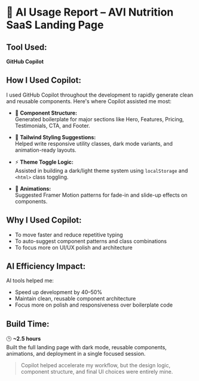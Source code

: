 # 🤖 AI Usage Report – AVI Nutrition SaaS Landing Page

## Tool Used:
**GitHub Copilot**

## How I Used Copilot:
I used GitHub Copilot throughout the development to rapidly generate clean and reusable components. Here's where Copilot assisted me most:

- 🧱 **Component Structure:**  
  Generated boilerplate for major sections like Hero, Features, Pricing, Testimonials, CTA, and Footer.

- 🎨 **Tailwind Styling Suggestions:**  
  Helped write responsive utility classes, dark mode variants, and animation-ready layouts.

- ⚡ **Theme Toggle Logic:**  
  Assisted in building a dark/light theme system using `localStorage` and `<html>` class toggling.

- 🎥 **Animations:**  
  Suggested Framer Motion patterns for fade-in and slide-up effects on components.

## Why I Used Copilot:
- To move faster and reduce repetitive typing
- To auto-suggest component patterns and class combinations
- To focus more on UI/UX polish and architecture

## AI Efficiency Impact:
AI tools helped me:
- Speed up development by 40–50%
- Maintain clean, reusable component architecture
- Focus more on polish and responsiveness over boilerplate code

## Build Time:
🕒 **~2.5 hours**  
Built the full landing page with dark mode, reusable components, animations, and deployment in a single focused session.

> Copilot helped accelerate my workflow, but the design logic, component structure, and final UI choices were entirely mine.




